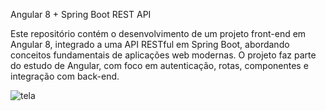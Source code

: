 Angular 8 + Spring Boot REST API

Este repositório contém o desenvolvimento de um projeto front-end em Angular 8, integrado a uma API RESTful em Spring Boot, 
abordando conceitos fundamentais de aplicações web modernas. O projeto faz parte do estudo de Angular, com foco em autenticação, rotas, componentes e integração com back-end.





![tela](https://github.com/user-attachments/assets/ec77aeb7-d917-4600-b460-a166aa756022)
